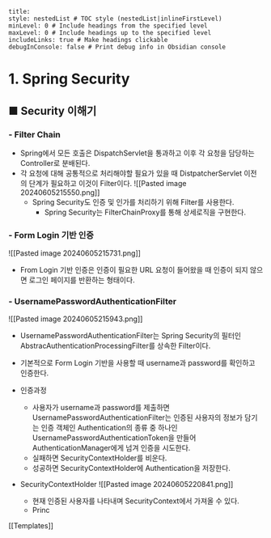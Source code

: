 ```table-of-contents
title: 
style: nestedList # TOC style (nestedList|inlineFirstLevel)
minLevel: 0 # Include headings from the specified level
maxLevel: 0 # Include headings up to the specified level
includeLinks: true # Make headings clickable
debugInConsole: false # Print debug info in Obsidian console
```

# 1. Spring Security
## ■ Security 이해기

### - Filter Chain
- Spring에서 모든 호출은 DispatchServlet을 통과하고 이후 각 요청을 담당하는 Controller로 분배된다.
- 각 요청에 대해 공통적으로 처리해야할 필요가 있을 때  DistpatcherServlet 이전의 단계가 필요하고 이것이 Filter이다.
  ![[Pasted image 20240605215550.png]]
	- Spring Security도 인증 및 인가를 처리하기 위해 Filter를 사용한다.
		- Spring Security는 FilterChainProxy를 통해 상세로직을 구현한다.

### - Form Login 기반 인증
![[Pasted image 20240605215731.png]]
- From Login 기반 인증은 인증이 필요한 URL 요청이 들어왔을 때 인증이 되지 않으면 로그인 페이지를 반환하는 형태이다.

### - UsernamePasswordAuthenticationFilter
![[Pasted image 20240605215943.png]]
- UsernamePasswordAuthenticationFilter는 Spring Security의 필터인 AbstracAuthenticationProcessingFilter를 상속한 Filter이다.
- 기본적으로 Form Login 기반을 사용할 때 username과 password를 확인하고 인증한다.
- 인증과정
	- 사용자가 username과 password를 제출하면 UsernamePasswordAuthenticationFilter는 인증된 사용자의 정보가 담기는 인증 객체인 Authentication의 종류 중 하나인 UsernamePasswordAuthenticationToken을 만들어 AuthenticationManager에게 넘겨 인증을 시도한다.
	- 실패하면 SecurityContextHolder를 비운다.
	- 성공하면 SecurityContextHolder에 Authentication을 저장한다.
	  
- SecurityContextHolder
  ![[Pasted image 20240605220841.png]]
	- 현재 인증된 사용자를 나타내며 SecurityContext에서 가져올 수 있다.
	- Princ

























[[Templates]]
